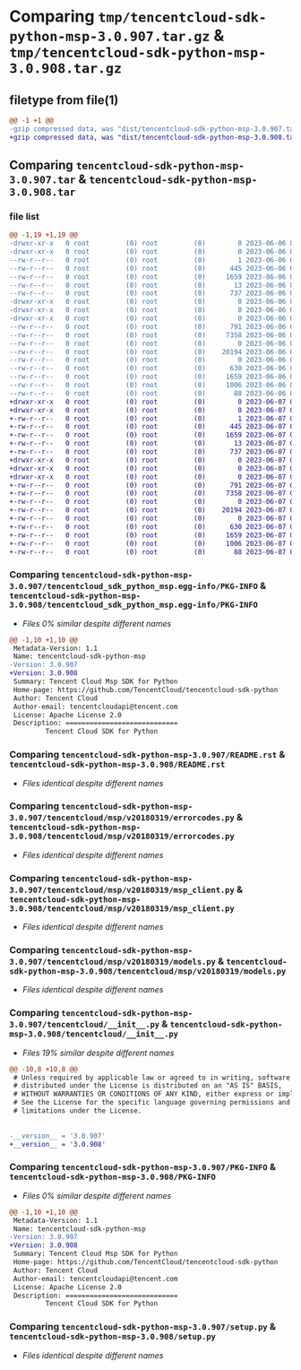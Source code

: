 # Comparing `tmp/tencentcloud-sdk-python-msp-3.0.907.tar.gz` & `tmp/tencentcloud-sdk-python-msp-3.0.908.tar.gz`

## filetype from file(1)

```diff
@@ -1 +1 @@
-gzip compressed data, was "dist/tencentcloud-sdk-python-msp-3.0.907.tar", last modified: Tue Jun  6 02:31:20 2023, max compression
+gzip compressed data, was "dist/tencentcloud-sdk-python-msp-3.0.908.tar", last modified: Wed Jun  7 00:28:59 2023, max compression
```

## Comparing `tencentcloud-sdk-python-msp-3.0.907.tar` & `tencentcloud-sdk-python-msp-3.0.908.tar`

### file list

```diff
@@ -1,19 +1,19 @@
-drwxr-xr-x   0 root         (0) root         (0)        0 2023-06-06 02:31:20.000000 tencentcloud-sdk-python-msp-3.0.907/
-drwxr-xr-x   0 root         (0) root         (0)        0 2023-06-06 02:31:20.000000 tencentcloud-sdk-python-msp-3.0.907/tencentcloud_sdk_python_msp.egg-info/
--rw-r--r--   0 root         (0) root         (0)        1 2023-06-06 02:31:20.000000 tencentcloud-sdk-python-msp-3.0.907/tencentcloud_sdk_python_msp.egg-info/dependency_links.txt
--rw-r--r--   0 root         (0) root         (0)      445 2023-06-06 02:31:20.000000 tencentcloud-sdk-python-msp-3.0.907/tencentcloud_sdk_python_msp.egg-info/SOURCES.txt
--rw-r--r--   0 root         (0) root         (0)     1659 2023-06-06 02:31:20.000000 tencentcloud-sdk-python-msp-3.0.907/tencentcloud_sdk_python_msp.egg-info/PKG-INFO
--rw-r--r--   0 root         (0) root         (0)       13 2023-06-06 02:31:20.000000 tencentcloud-sdk-python-msp-3.0.907/tencentcloud_sdk_python_msp.egg-info/top_level.txt
--rw-r--r--   0 root         (0) root         (0)      737 2023-06-06 02:31:20.000000 tencentcloud-sdk-python-msp-3.0.907/README.rst
-drwxr-xr-x   0 root         (0) root         (0)        0 2023-06-06 02:31:20.000000 tencentcloud-sdk-python-msp-3.0.907/tencentcloud/
-drwxr-xr-x   0 root         (0) root         (0)        0 2023-06-06 02:31:20.000000 tencentcloud-sdk-python-msp-3.0.907/tencentcloud/msp/
-drwxr-xr-x   0 root         (0) root         (0)        0 2023-06-06 02:31:20.000000 tencentcloud-sdk-python-msp-3.0.907/tencentcloud/msp/v20180319/
--rw-r--r--   0 root         (0) root         (0)      791 2023-06-06 02:31:20.000000 tencentcloud-sdk-python-msp-3.0.907/tencentcloud/msp/v20180319/errorcodes.py
--rw-r--r--   0 root         (0) root         (0)     7358 2023-06-06 02:31:20.000000 tencentcloud-sdk-python-msp-3.0.907/tencentcloud/msp/v20180319/msp_client.py
--rw-r--r--   0 root         (0) root         (0)        0 2023-06-06 02:31:20.000000 tencentcloud-sdk-python-msp-3.0.907/tencentcloud/msp/v20180319/__init__.py
--rw-r--r--   0 root         (0) root         (0)    20194 2023-06-06 02:31:20.000000 tencentcloud-sdk-python-msp-3.0.907/tencentcloud/msp/v20180319/models.py
--rw-r--r--   0 root         (0) root         (0)        0 2023-06-06 02:31:20.000000 tencentcloud-sdk-python-msp-3.0.907/tencentcloud/msp/__init__.py
--rw-r--r--   0 root         (0) root         (0)      630 2023-06-06 02:31:20.000000 tencentcloud-sdk-python-msp-3.0.907/tencentcloud/__init__.py
--rw-r--r--   0 root         (0) root         (0)     1659 2023-06-06 02:31:20.000000 tencentcloud-sdk-python-msp-3.0.907/PKG-INFO
--rw-r--r--   0 root         (0) root         (0)     1006 2023-06-06 02:31:20.000000 tencentcloud-sdk-python-msp-3.0.907/setup.py
--rw-r--r--   0 root         (0) root         (0)       88 2023-06-06 02:31:20.000000 tencentcloud-sdk-python-msp-3.0.907/setup.cfg
+drwxr-xr-x   0 root         (0) root         (0)        0 2023-06-07 00:28:59.000000 tencentcloud-sdk-python-msp-3.0.908/
+drwxr-xr-x   0 root         (0) root         (0)        0 2023-06-07 00:28:59.000000 tencentcloud-sdk-python-msp-3.0.908/tencentcloud_sdk_python_msp.egg-info/
+-rw-r--r--   0 root         (0) root         (0)        1 2023-06-07 00:28:59.000000 tencentcloud-sdk-python-msp-3.0.908/tencentcloud_sdk_python_msp.egg-info/dependency_links.txt
+-rw-r--r--   0 root         (0) root         (0)      445 2023-06-07 00:28:59.000000 tencentcloud-sdk-python-msp-3.0.908/tencentcloud_sdk_python_msp.egg-info/SOURCES.txt
+-rw-r--r--   0 root         (0) root         (0)     1659 2023-06-07 00:28:59.000000 tencentcloud-sdk-python-msp-3.0.908/tencentcloud_sdk_python_msp.egg-info/PKG-INFO
+-rw-r--r--   0 root         (0) root         (0)       13 2023-06-07 00:28:59.000000 tencentcloud-sdk-python-msp-3.0.908/tencentcloud_sdk_python_msp.egg-info/top_level.txt
+-rw-r--r--   0 root         (0) root         (0)      737 2023-06-07 00:28:59.000000 tencentcloud-sdk-python-msp-3.0.908/README.rst
+drwxr-xr-x   0 root         (0) root         (0)        0 2023-06-07 00:28:59.000000 tencentcloud-sdk-python-msp-3.0.908/tencentcloud/
+drwxr-xr-x   0 root         (0) root         (0)        0 2023-06-07 00:28:59.000000 tencentcloud-sdk-python-msp-3.0.908/tencentcloud/msp/
+drwxr-xr-x   0 root         (0) root         (0)        0 2023-06-07 00:28:59.000000 tencentcloud-sdk-python-msp-3.0.908/tencentcloud/msp/v20180319/
+-rw-r--r--   0 root         (0) root         (0)      791 2023-06-07 00:28:59.000000 tencentcloud-sdk-python-msp-3.0.908/tencentcloud/msp/v20180319/errorcodes.py
+-rw-r--r--   0 root         (0) root         (0)     7358 2023-06-07 00:28:59.000000 tencentcloud-sdk-python-msp-3.0.908/tencentcloud/msp/v20180319/msp_client.py
+-rw-r--r--   0 root         (0) root         (0)        0 2023-06-07 00:28:59.000000 tencentcloud-sdk-python-msp-3.0.908/tencentcloud/msp/v20180319/__init__.py
+-rw-r--r--   0 root         (0) root         (0)    20194 2023-06-07 00:28:59.000000 tencentcloud-sdk-python-msp-3.0.908/tencentcloud/msp/v20180319/models.py
+-rw-r--r--   0 root         (0) root         (0)        0 2023-06-07 00:28:59.000000 tencentcloud-sdk-python-msp-3.0.908/tencentcloud/msp/__init__.py
+-rw-r--r--   0 root         (0) root         (0)      630 2023-06-07 00:28:59.000000 tencentcloud-sdk-python-msp-3.0.908/tencentcloud/__init__.py
+-rw-r--r--   0 root         (0) root         (0)     1659 2023-06-07 00:28:59.000000 tencentcloud-sdk-python-msp-3.0.908/PKG-INFO
+-rw-r--r--   0 root         (0) root         (0)     1006 2023-06-07 00:28:59.000000 tencentcloud-sdk-python-msp-3.0.908/setup.py
+-rw-r--r--   0 root         (0) root         (0)       88 2023-06-07 00:28:59.000000 tencentcloud-sdk-python-msp-3.0.908/setup.cfg
```

### Comparing `tencentcloud-sdk-python-msp-3.0.907/tencentcloud_sdk_python_msp.egg-info/PKG-INFO` & `tencentcloud-sdk-python-msp-3.0.908/tencentcloud_sdk_python_msp.egg-info/PKG-INFO`

 * *Files 0% similar despite different names*

```diff
@@ -1,10 +1,10 @@
 Metadata-Version: 1.1
 Name: tencentcloud-sdk-python-msp
-Version: 3.0.907
+Version: 3.0.908
 Summary: Tencent Cloud Msp SDK for Python
 Home-page: https://github.com/TencentCloud/tencentcloud-sdk-python
 Author: Tencent Cloud
 Author-email: tencentcloudapi@tencent.com
 License: Apache License 2.0
 Description: ============================
         Tencent Cloud SDK for Python
```

### Comparing `tencentcloud-sdk-python-msp-3.0.907/README.rst` & `tencentcloud-sdk-python-msp-3.0.908/README.rst`

 * *Files identical despite different names*

### Comparing `tencentcloud-sdk-python-msp-3.0.907/tencentcloud/msp/v20180319/errorcodes.py` & `tencentcloud-sdk-python-msp-3.0.908/tencentcloud/msp/v20180319/errorcodes.py`

 * *Files identical despite different names*

### Comparing `tencentcloud-sdk-python-msp-3.0.907/tencentcloud/msp/v20180319/msp_client.py` & `tencentcloud-sdk-python-msp-3.0.908/tencentcloud/msp/v20180319/msp_client.py`

 * *Files identical despite different names*

### Comparing `tencentcloud-sdk-python-msp-3.0.907/tencentcloud/msp/v20180319/models.py` & `tencentcloud-sdk-python-msp-3.0.908/tencentcloud/msp/v20180319/models.py`

 * *Files identical despite different names*

### Comparing `tencentcloud-sdk-python-msp-3.0.907/tencentcloud/__init__.py` & `tencentcloud-sdk-python-msp-3.0.908/tencentcloud/__init__.py`

 * *Files 19% similar despite different names*

```diff
@@ -10,8 +10,8 @@
 # Unless required by applicable law or agreed to in writing, software
 # distributed under the License is distributed on an "AS IS" BASIS,
 # WITHOUT WARRANTIES OR CONDITIONS OF ANY KIND, either express or implied.
 # See the License for the specific language governing permissions and
 # limitations under the License.
 
 
-__version__ = '3.0.907'
+__version__ = '3.0.908'
```

### Comparing `tencentcloud-sdk-python-msp-3.0.907/PKG-INFO` & `tencentcloud-sdk-python-msp-3.0.908/PKG-INFO`

 * *Files 0% similar despite different names*

```diff
@@ -1,10 +1,10 @@
 Metadata-Version: 1.1
 Name: tencentcloud-sdk-python-msp
-Version: 3.0.907
+Version: 3.0.908
 Summary: Tencent Cloud Msp SDK for Python
 Home-page: https://github.com/TencentCloud/tencentcloud-sdk-python
 Author: Tencent Cloud
 Author-email: tencentcloudapi@tencent.com
 License: Apache License 2.0
 Description: ============================
         Tencent Cloud SDK for Python
```

### Comparing `tencentcloud-sdk-python-msp-3.0.907/setup.py` & `tencentcloud-sdk-python-msp-3.0.908/setup.py`

 * *Files identical despite different names*

